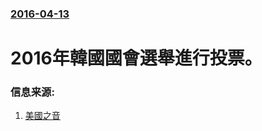 ### [2016-04-13](/news/2016/04/13/index.md)

##### 
# 2016年韓國國會選舉進行投票。 




### 信息来源:

1. [美國之音](http://www.voachinese.com/content/korea-election-20160414/3285238.html)
